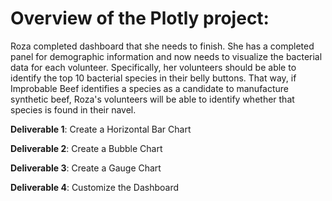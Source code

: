 
# Overview of the Plotly project:

Roza completed dashboard that she needs to finish. She has a completed panel for demographic information and now needs to visualize the bacterial data for each volunteer. Specifically, her volunteers should be able to identify the top 10 bacterial species in their belly buttons. That way, if Improbable Beef identifies a species as a candidate to manufacture synthetic beef, Roza's volunteers will be able to identify whether that species is found in their navel.

**Deliverable 1**: Create a Horizontal Bar Chart 

**Deliverable 2**: Create a Bubble Chart 

**Deliverable 3**: Create a Gauge Chart

**Deliverable 4**: Customize the Dashboard

